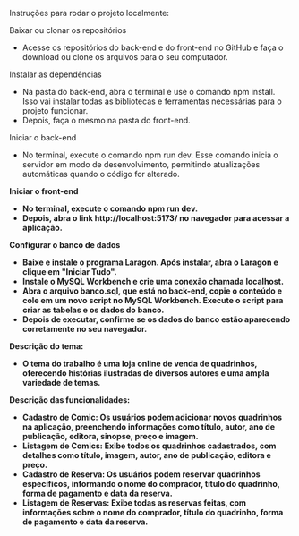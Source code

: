 Instruções para rodar o projeto localmente:

Baixar ou clonar os repositórios
- Acesse os repositórios do back-end e do front-end no GitHub e faça o download ou clone os arquivos para o seu computador.

Instalar as dependências
- Na pasta do back-end, abra o terminal e use o comando npm install. Isso vai instalar todas as bibliotecas e ferramentas necessárias para o projeto funcionar.
- Depois, faça o mesmo na pasta do front-end.

Iniciar o back-end
- No terminal, execute o comando npm run dev. Esse comando inicia o servidor em modo de desenvolvimento, permitindo atualizações automáticas quando o código for alterado.

<b>Iniciar o front-end<b/>
- No terminal, execute o comando npm run dev.
- Depois, abra o link http://localhost:5173/ no navegador para acessar a aplicação.

Configurar o banco de dados
- Baixe e instale o programa Laragon. Após instalar, abra o Laragon e clique em "Iniciar Tudo".
- Instale o MySQL Workbench e crie uma conexão chamada localhost.
- Abra o arquivo banco.sql, que está no back-end, copie o conteúdo e cole em um novo script no MySQL Workbench. Execute o script para criar as tabelas e os dados do banco.
- Depois de executar, confirme se os dados do banco estão aparecendo corretamente no seu navegador.


Descrição do tema:

- O tema do trabalho é uma loja online de venda de quadrinhos, oferecendo histórias ilustradas de diversos autores e uma ampla variedade de temas.


Descrição das funcionalidades:

- Cadastro de Comic: Os usuários podem adicionar novos quadrinhos na aplicação, preenchendo informações como título, autor, ano de publicação, editora, sinopse, preço e imagem.
- Listagem de Comics: Exibe todos os quadrinhos cadastrados, com detalhes como título, imagem, autor, ano de publicação, editora e preço.
- Cadastro de Reserva: Os usuários podem reservar quadrinhos específicos, informando o nome do comprador, título do quadrinho, forma de pagamento e data da reserva.
- Listagem de Reservas: Exibe todas as reservas feitas, com informações sobre o nome do comprador, título do quadrinho, forma de pagamento e data da reserva.

